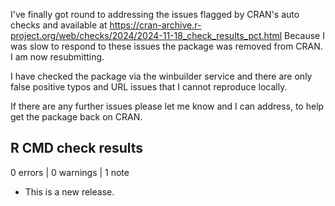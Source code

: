 I've finally got round to addressing the issues flagged by CRAN's auto checks and available at https://cran-archive.r-project.org/web/checks/2024/2024-11-18_check_results_pct.html Because I was slow to respond to these issues the package was removed from CRAN. I am now resubmitting.

I have checked the package via the winbuilder service and there are only false positive typos and URL issues that I cannot reproduce locally.

If there are any further issues please let me know and I can address, to help get the package back on CRAN.

## R CMD check results

0 errors | 0 warnings | 1 note

* This is a new release.
